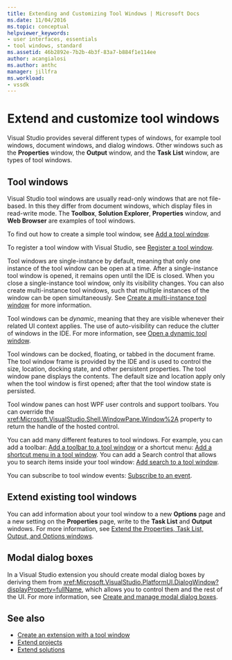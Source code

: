 ```yaml
---
title: Extending and Customizing Tool Windows | Microsoft Docs
ms.date: 11/04/2016
ms.topic: conceptual
helpviewer_keywords:
- user interfaces, essentials
- tool windows, standard
ms.assetid: 46b2892e-7b2b-4b3f-83a7-b884f1e114ee
author: acangialosi
ms.author: anthc
manager: jillfra
ms.workload:
- vssdk
---
```

# Extend and customize tool windows
Visual Studio provides several different types of windows, for example tool windows, document windows, and dialog windows. Other windows such as the **Properties** window, the **Output** window, and the **Task List** window, are types of tool windows.

## Tool windows
 Visual Studio tool windows are usually read-only windows that are not file-based. In this they differ from document windows, which display files in read-write mode. The **Toolbox**, **Solution Explorer**, **Properties** window, and **Web Browser** are examples of tool windows.

 To find out how to create a simple tool window, see [Add a tool window](../extensibility/adding-a-tool-window.md).

 To register a tool window with Visual Studio, see [Register a tool window](../extensibility/registering-a-tool-window.md).

 Tool windows are single-instance by default, meaning that only one instance of the tool window can be open at a time. After a single-instance tool window is opened, it remains open until the IDE is closed. When you close a single-instance tool window, only its visibility changes. You can also create multi-instance tool windows, such that multiple instances of the window can be open simultaneously. See [Create a multi-instance tool window](../extensibility/creating-a-multi-instance-tool-window.md) for more information.

 Tool windows can be *dynamic*, meaning that they are visible whenever their related UI context applies. The use of auto-visibility can reduce the clutter of windows in the IDE. For more information, see [Open a dynamic tool window](../extensibility/opening-a-dynamic-tool-window.md).

 Tool windows can be docked, floating, or tabbed in the document frame. The tool window frame is provided by the IDE and is used to control the size, location, docking state, and other persistent properties. The tool window pane displays the contents. The default size and location apply only when the tool window is first opened; after that the tool window state is persisted.

 Tool window panes can host WPF user controls and support toolbars. You can override the <xref:Microsoft.VisualStudio.Shell.WindowPane.Window%2A> property to return the handle of the hosted control.

 You can add many different features to tool windows. For example, you can add a toolbar: [Add a toolbar to a tool window](../extensibility/adding-a-toolbar-to-a-tool-window.md) or a shortcut menu: [Add a shortcut menu in a tool window](../extensibility/adding-a-shortcut-menu-in-a-tool-window.md). You can add a Search control that allows you to search items inside your tool window: [Add search to a tool window](../extensibility/adding-search-to-a-tool-window.md).

 You can subscribe to tool window events: [Subscribe to an event](../extensibility/subscribing-to-an-event.md).

## Extend existing tool windows
 You can add information about your tool window to a new **Options** page and a new setting on the **Properties** page, write to the **Task List** and **Output** windows. For more information, see [Extend the Properties, Task List, Output, and Options windows](../extensibility/extending-the-properties-task-list-output-and-options-windows.md).

## Modal dialog boxes
 In a Visual Studio extension you should create modal dialog boxes by deriving them from <xref:Microsoft.VisualStudio.PlatformUI.DialogWindow?displayProperty=fullName>, which allows you to control them and the rest of the UI. For more information, see [Create and manage modal dialog boxes](../extensibility/creating-and-managing-modal-dialog-boxes.md).

## See also
- [Create an extension with a tool window](../extensibility/creating-an-extension-with-a-tool-window.md)
- [Extend projects](../extensibility/extending-projects.md)
- [Extend solutions](../extensibility/extending-solutions.md)
